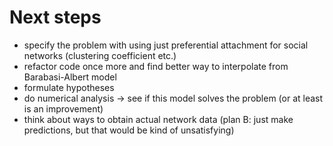 # Next steps

* specify the problem with using just preferential attachment for social networks (clustering coefficient etc.)
* refactor code once more and find better way to interpolate from Barabasi-Albert model
* formulate hypotheses
* do numerical analysis -> see if this model solves the problem (or at least is an improvement)
* think about ways to obtain actual network data (plan B: just make predictions, but that would be kind of unsatisfying)
